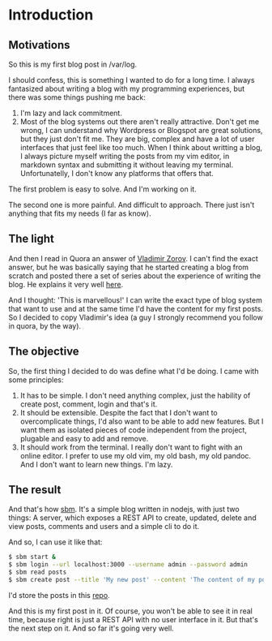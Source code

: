 # Introduction

## Motivations

So this is my first blog post in /var/log. 

I should confess, this is something I wanted to do for a long time. I always fantasized about writing a blog with my programming experiences, but there was some things pushing me back:

1. I'm lazy and lack commitment.
2. Most of the blog systems out there aren't really attractive. Don't get me wrong, I can understand why Wordpress or Blogspot are great solutions, but they just don't fit me. They are big, complex and have a lot of user interfaces that just feel like too much. When I think about writting a blog, I always picture myself writing the posts from my vim editor, in markdown syntax and submitting it without leaving my terminal. Unfortunatelly, I don't know any platforms that offers that.

The first problem is easy to solve. And I'm working on it.

The second one is more painful. And difficult to approach. There just isn't anything that fits my needs (I far as know).

## The light

And then I read in Quora an answer of [Vladimir Zorov](https://www.quora.com/profile/Vladislav-Zorov). I can't find the exact answer, but he was basically saying that he started creating a blog from scratch and posted there a set of series about the experience of writing the blog. He explains it very well [here](http://vladizorov.info/). 

And I thought: 'This is marvellous!' I can write the exact type of blog system that want to use and at the same time I'd have the content for my first posts. So I decided to copy Vladimir's idea (a guy I strongly recommend you follow in quora, by the way).

## The objective

So, the first thing I decided to do was define what I'd be doing. I came with some principles:

1. It has to be simple. I don't need anything complex, just the hability of create post, comment, login and that's it.
2. It should be extensible. Despite the fact that I don't want to overcomplicate things, I'd also want to be able to add new features. But I want them as isolated pieces of code independent from the project, plugable and easy to add and remove.
3. It should work from the terminal. I really don't want to fight with an online editor. I prefer to use my old vim, my old bash, my old pandoc. And I don't want to learn new things. I'm lazy.

## The result

And that's how [sbm](https://github.com/AgustinCB/sbm). It's a simple blog written in nodejs, with just two things: A server, which exposes a REST API to create, updated, delete and view posts, comments and users and a simple cli to do it.

And so, I can use it like that:

```bash
$ sbm start &
$ sbm login --url localhost:3000 --username admin --password admin
$ sbm read posts
$ sbm create post --title 'My new post' --content 'The content of my post'
```

I'd store the posts in this [repo](https://github.com/AgustinCB/blogposts).

And this is my first post in it. Of course, you won't be able to see it in real time, because right is just a REST API with no user interface in it. But that's the next step on it. And so far it's going very well.
